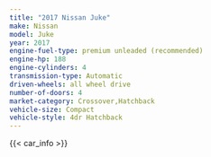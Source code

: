 ```yaml
---
title: "2017 Nissan Juke"
make: Nissan
model: Juke
year: 2017
engine-fuel-type: premium unleaded (recommended)
engine-hp: 188
engine-cylinders: 4
transmission-type: Automatic
driven-wheels: all wheel drive
number-of-doors: 4
market-category: Crossover,Hatchback
vehicle-size: Compact
vehicle-style: 4dr Hatchback
---
```


{{< car_info >}}

